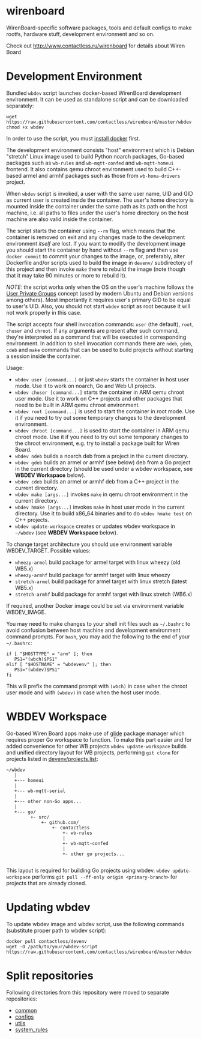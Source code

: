 wirenboard
==========

WirenBoard-specific software packages, tools and default configs to make rootfs, hardware stuff, development environment and so on.

Check out http://www.contactless.ru/wirenboard for details about Wiren Board

Development Environment
=======================

Bundled `wbdev` script launches docker-based WirenBoard
development environment. It can be used as standalone script
and can be downloaded separately:

```
wget https://raw.githubusercontent.com/contactless/wirenboard/master/wbdev
chmod +x wbdev
```

In order to use the script, you must
[install docker](http://docs.docker.com/engine/installation/ubuntulinux/)
first.

The development environment consists "host" environment which is
Debian "stretch" Linux image used to build Python noarch packages,
Go-based packages such as `wb-rules` and `wb-mqtt-confed` and
`wb-mqtt-homeui` frontend. It also contains qemu chroot environment
used to build C++-based armel and armhf packages such as those from
`wb-homa-drivers` project.

When `wbdev` script is invoked, a user with the same user
name, UID and GID as current user is created inside the container.
The user's home directory is mounted inside the container under the
same path as its path on the host machine, i.e. all paths to files
under the user's home directory on the host machine are also valid
inside the container.

The script starts the container using `--rm` flag, which means that
the container is removed on exit and any changes made to the
development environment *itself* are lost. If you want to modify the
development image you should start the container by hand without
`--rm` flag and then use `docker commit` to commit your changes to the
image, or, preferably, alter Dockerfile and/or scripts used to build
the image in `devenv/` subdirectory of this project and then invoke
`make` there to rebuild the image (note though that it may take 90
minutes or more to rebuild it).

*NOTE:* the script works only when the OS on the user's machine
follows the
[User Private Groups](https://wiki.debian.org/UserPrivateGroups)
concept (used by modern Ubuntu and Debian versions among others). Most
importantly it requires user's primary GID to be equal to user's
UID. Also, you should not start `wbdev` script as root because
it will not work properly in this case.

The script accepts four shell invocation commands: `user` (the
default), `root`, `chuser` and `chroot`. If any arguments are present
after such command, they're interpreted as a command that will be
executed in corresponding environment. In addition to shell invocation
commands there are `ndeb`, `gdeb`, `cdeb` and `make` commands that can
be used to build projects without starting a session inside the
container.

Usage:

* `wbdev user [command...]` or just `wbdev` starts the
  container in host user mode. Use it to work on noarch, Go and Web
  UI projects.
* `wbdev chuser [command...]` starts the container in ARM qemu
  chroot user mode.  Use it to work on C++ projects and other packages
  that need to be built in ARM qemu chroot environment.
* `wbdev root [command...]` is used to start the container in
  root mode. Use it if you need to try out some temporary changes to
  the development environment.
* `wbdev chroot [command...]` is used to start the container in ARM
  qemu chroot mode. Use it if you need to try out some temporary
  changes to the chroot environment, e.g. try to install a package
  built for Wiren Board.
* `wbdev ndeb` builds a noarch deb from a project in the current
  directory.
* `wbdev gdeb` builds an armel or armhf (see below) deb from a Go project in the current
  directory (should be used under a wbdev workspace, see **WBDEV
  Workspace** below).
* `wbdev cdeb` builds an armel or armhf deb from a C++ project in the current
  directory.
* `wbdev make [args...]` invokes `make` in qemu chroot environment in
  the current directory.
* `wbdev hmake [args...]` invokes `make` in host user mode in the
  current directory. Use it to build x86_64 binaries and to do `wbdev hmake test`
  on C++ projects.
* `wbdev update-workspace` creates or updates wbdev workspace in
  `~/wbdev` (see **WBDEV Workspace** below).

To change target architecture you should use environment variable
WBDEV_TARGET. Possible values:

* `wheezy-armel` build package for armel target with linux wheezy (old WB5.x)
* `wheezy-armhf` build package for armhf target with linux wheezy 
* `stretch-armel` build package for armel target with linux stretch (latest WB5.x)
* `stretch-armhf` build package for armhf target with linux stretch (WB6.x) 

If required, another Docker image could be set via
environment variable WBDEV_IMAGE.

You may need to make changes to your shell init files such as
`~/.bashrc` to avoid confusion between host machine and development
environment command prompts. For `bash`, you may add the following to
the end of your `~/.bashrc`:

```
if [ "$HOSTTYPE" = "arm" ]; then
   PS1="(wbch)$PS1"
elif [ "$HOSTNAME" = "wbdevenv" ]; then
   PS1="(wbdev)$PS1"
fi
```

This will prefix the command prompt with `(wbch)` in case when the
chroot user mode and with `(wbdev)` in case when the host user mode.

WBDEV Workspace
===============

Go-based Wiren Board apps make use of [glide](https://glide.sh/)
package manager which requires proper Go workspace to function.
To make this part easier and for added convenience for other WB
projects `wbdev update-workspace` builds and unified directory
layout for WB projects, performing `git clone` for projects
listed in [devenv/projects.list](devenv/projects.list):

```
~/wbdev
   |
   +--- homeui
   |
   +--- wb-mqtt-serial
   |
   +--- other non-Go apps...
   |
   +--- go/
         +- src/
             +- github.com/
                 +- contactless
                     +- wb-rules
                     |
                     +- wb-mqtt-confed
                     |
                     +- other go projects...
    
```

This layout is required for building Go projects using wbdev.
`wbdev update-workspace` performs `git pull --ff-only origin <primary-branch>`
for projects that are already cloned.

Updating wbdev
==============

To update wbdev image and wbdev script, use the following commands
(substitute proper path to wbdev script):

```
docker pull contactless/devenv
wget -O /path/to/your/wbdev-script https://raw.githubusercontent.com/contactless/wirenboard/master/wbdev
```

Split repositories
==================

Following directories from this repository were moved to separate repositories:
* [common](https://github.com/contactless/wb-common)
* [configs](https://github.com/contactless/wb-configs)
* [utils](https://github.com/contactless/wb-utils)
* [system\_rules](https://github.com/contactless/wb-rules-system)
